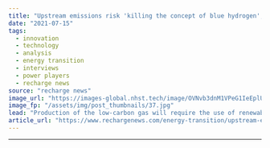 ```yaml
---
title: "Upstream emissions risk 'killing the concept of blue hydrogen', says Equinor vice-president"
date: "2021-07-15"
tags: 
  - innovation
  - technology
  - analysis
  - energy transition
  - interviews
  - power players
  - recharge news
source: "recharge news"
image_url: "https://images-global.nhst.tech/image/OVNvb3dnM1VPeG1IeEplU082UUMwcnVodVNFc2ZrK3BDeHVKRklYNnIydz0=/nhst/binary/7f584dfc4667f16904c8763baca07a50"
image_fp: "/assets/img/post_thumbnails/37.jpg"
lead: "Production of the low-carbon gas will require the use of renewable energy and further emissions reductions throughout the value chain to be credible, Henrik Solgaard Andersen tells Recharge"
article_url: "https://www.rechargenews.com/energy-transition/upstream-emissions-risk-killing-the-concept-of-blue-hydrogen-says-equinor-vice-president/2-1-1040583"
---
```


---
